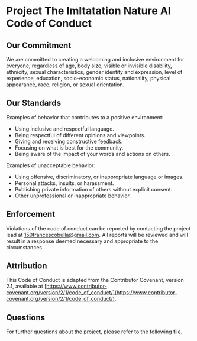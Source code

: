 # Project The ImItatation Nature AI Code of Conduct

## Our Commitment

We are committed to creating a welcoming and inclusive environment for everyone, regardless of age, body size, visible or invisible disability, ethnicity, sexual characteristics, gender identity and expression, level of experience, education, socio-economic status, nationality, physical appearance, race, religion, or sexual orientation.

## Our Standards

Examples of behavior that contributes to a positive environment:

- Using inclusive and respectful language.
- Being respectful of different opinions and viewpoints.
- Giving and receiving constructive feedback.
- Focusing on what is best for the community.
- Being aware of the impact of your words and actions on others.

Examples of unacceptable behavior:

- Using offensive, discriminatory, or inappropriate language or images.
- Personal attacks, insults, or harassment.
- Publishing private information of others without explicit consent.
- Other unprofessional or inappropriate behavior.

## Enforcement

Violations of the code of conduct can be reported by contacting the project lead at 150francescobulla@gmail.com. All reports will be reviewed and will result in a response deemed necessary and appropriate to the circumstances.

## Attribution

This Code of Conduct is adapted from the Contributor Covenant, version 2.1, available at [https://www.contributor-covenant.org/version/2/1/code_of_conduct/](https://www.contributor-covenant.org/version/2/1/code_of_conduct/).

## Questions

For further questions about the project, please refer to the following [file](README.md).

